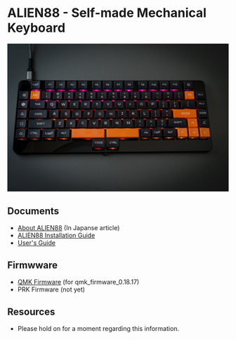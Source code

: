 # ALIEN88 -  Self-made Mechanical Keyboard 
   <img src="doc/img/a88-photo1.jpg" alt="img" title="ALIEN88 : Self-made Mechanical Keyboard" width=700>

## Documents

 - [About ALIEN88](https://coal.hatenablog.com/entry/2023/04/22/190904) (In Japanse article)
 - [ALIEN88  Installation Guide](doc/installation_guide.md)
 - [User's Guide](doc/users_guide.md)


## Firmwware
 - [QMK Firmware](https://github.com/hanachi-ap/kbd_firmware/tree/main/qmk_firmware/keyboards/hanachi_ap/) (for qmk_firmware_0.18.17)
 - PRK Firmware (not yet)


## Resources
  - Please hold on for a moment regarding this information.
